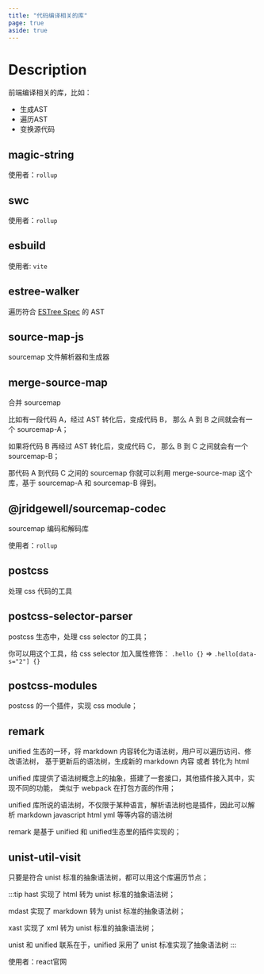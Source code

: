 ```yaml
---
title: "代码编译相关的库"
page: true
aside: true
---
```


# Description
前端编译相关的库，比如：
- 生成AST
- 遍历AST
- 变换源代码

## magic-string

使用者：`rollup`

## swc

使用者：`rollup`

## esbuild

使用者: `vite`

## estree-walker

遍历符合 [ESTree Spec](https://github.com/estree/estree) 的 AST


## source-map-js
sourcemap 文件解析器和生成器

## merge-source-map

合并 sourcemap

比如有一段代码 A，经过 AST 转化后，变成代码 B，
那么 A 到 B 之间就会有一个 sourcemap-A；

如果将代码 B 再经过 AST 转化后，变成代码 C，
那么 B 到 C 之间就会有一个 sourcemap-B；

那代码 A 到代码 C 之间的 sourcemap 你就可以利用
merge-source-map 这个库，基于 sourcemap-A
和 sourcemap-B 得到。

## @jridgewell/sourcemap-codec
sourcemap 编码和解码库

使用者：`rollup`


## postcss

处理 css 代码的工具

## postcss-selector-parser

postcss 生态中，处理 css selector 的工具；

你可以用这个工具，给 css selector 加入属性修饰：
`.hello {}` => `.hello[data-s="2"] {}`


## postcss-modules

postcss 的一个插件，实现 css module；


## remark

unified 生态的一环，将 markdown 内容转化为语法树，用户可以遍历访问、修改语法树，
基于更新后的语法树，生成新的 markdown 内容 或者 转化为 html

unified 库提供了语法树概念上的抽象，搭建了一套接口，其他插件接入其中，实现不同的功能，
类似于 webpack 在打包方面的作用；

unified 库所说的语法树，不仅限于某种语言，解析语法树也是插件，因此可以解析 markdown
javascript html yml 等等内容的语法树

remark 是基于 unified 和 unified生态里的插件实现的；

## unist-util-visit
只要是符合 unist 标准的抽象语法树，都可以用这个库遍历节点；

:::tip <TipIcon />
hast 实现了 html 转为 unist 标准的抽象语法树；

mdast 实现了 markdown 转为 unist 标准的抽象语法树；

xast 实现了 xml 转为 unist 标准的抽象语法树；

unist 和 unified 联系在于，unified 采用了 unist 标准实现了抽象语法树
:::

使用者：react官网

<Giscus />